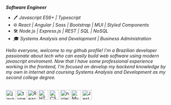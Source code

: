 ***Software Engineer***

- 🖊️ *Javascript ES6+ | Typescript*
- 🌐 *React | Angular | Sass | Bootstrap | MUI | Styled Components*
- 🛠️ *Node.js | Express.js | REST | SQL | NoSQL*
- 🎓 *Systems Analysis and Development | Business Administration*

*Hello everyone, welcome to my github profile! I'm a Brazilian developer passionate about tech who can easily build web software using modern javascript enviroment. Now that I have some professional experience working in the frontend, I'm focused on develop my backend knowledge by my own in internet and coursing Systems Analysis and Development as my second college degree.*

<div style="display: inline_block"><br>
  <img align="center" alt="javascript" height="30" width="auto" src="https://cdn.jsdelivr.net/gh/devicons/devicon/icons/javascript/javascript-original.svg" />
  <img align="center" alt="typescript" height="30" width="auto" src="https://cdn.jsdelivr.net/gh/devicons/devicon/icons/typescript/typescript-original.svg" />
  <img align="center" alt="React" height="30" width="auto" src="https://cdn.jsdelivr.net/gh/devicons/devicon/icons/react/react-original.svg" />     
  <img align="center" alt="HTML" height="30" width="auto" src="https://cdn.jsdelivr.net/gh/devicons/devicon/icons/html5/html5-original.svg" />
  <img align="center" alt="CSS" height="30" width="auto" src="https://cdn.jsdelivr.net/gh/devicons/devicon/icons/css3/css3-original.svg" />
  <img align="center" alt="nojejs" height="30" width="auto" src="https://cdn.jsdelivr.net/gh/devicons/devicon/icons/nodejs/nodejs-original.svg" />
  <img align="center" alt="MySQL" height="30" width="auto" src="https://cdn.jsdelivr.net/gh/devicons/devicon/icons/mysql/mysql-original.svg" />
  <img align="center" alt="Jest" height="30" width="auto" src="https://cdn.jsdelivr.net/gh/devicons/devicon/icons/jest/jest-plain.svg" />
</div>
